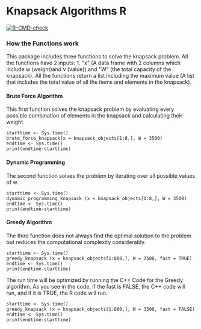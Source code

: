 # Knapsack Algorithms R

<!-- badges: start -->
[![R-CMD-check](https://github.com/adeel-ahmad-awan/KnapsackAlgorithmsR/actions/workflows/R-CMD-check.yaml/badge.svg)](https://github.com/adeel-ahmad-awan/KnapsackAlgorithmsR/actions/workflows/R-CMD-check.yaml)
<!-- badges: end -->

### How the Functions work

This package includes three functions to solve the knapsack problem. All the functions have 2 inputs: 1. "x" (A data frame with 2 columns which include w (weight)and v (value)) and "W" (the total capacity of the knapsack).
All the functions return a list including the maximum value (A list that includes the total value of all the items and elements in the knapsack).

#### Brute Force Algorithm
This first function solves the knapsack problem by evaluating every possible combination of elements in the knapsack and calculating their weight. 

```{r}
starttime <- Sys.time()
brute_force_knapsack(x = knapsack_objects[1:8,], W = 3500)
endtime <- Sys.time()
print(endtime-starttime)
```

#### Dynamic Programming
The second function solves the problem by iterating over all possible values of w. 

```{r}
starttime <- Sys.time()
dynamic_programming_knapsack (x = knapsack_objects[1:8,], W = 3500)
endtime <- Sys.time()
print(endtime-starttime)
```


#### Greedy Algorithm
The third function does not always find the optimal solution to the problem but reduces the computational complexity considerably.

```{r}
starttime <- Sys.time()
greedy_knapsack (x = knapsack_objects[1:800,], W = 3500, fast = TRUE)
endtime <- Sys.time()
print(endtime-starttime)
```

The run time will be optimized by running the C++ Code for the Greedy algorithm. As you see in the code, if the fast is FALSE, the C++ code will run, and if it is TRUE, the R code will run.

```{r}
starttime <- Sys.time()
greedy_knapsack (x = knapsack_objects[1:800,], W = 3500, fast = FALSE)
endtime <- Sys.time()
print(endtime-starttime)
```
